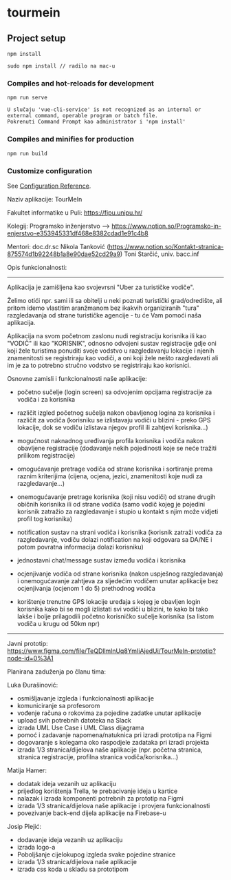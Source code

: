 # tourmein

## Project setup

```
npm install

sudo npm install // radilo na mac-u

```

### Compiles and hot-reloads for development

```
npm run serve

U slučaju 'vue-cli-service' is not recognized as an internal or external command, operable program or batch file.
Pokrenuti Command Prompt kao administrator i 'npm install'
```

### Compiles and minifies for production

```
npm run build
```

### Customize configuration

See [Configuration Reference](https://cli.vuejs.org/config/).

Naziv aplikacije:
TourMeIn

Fakultet informatike u Puli:
https://fipu.unipu.hr/

Kolegij:
Programsko inženjerstvo --> https://www.notion.so/Programsko-in-enjerstvo-e353945331df468e8382cdad1e91c4b8

Mentori:
doc.dr.sc Nikola Tanković (https://www.notion.so/Kontakt-stranica-875574d1b92248b1a8e90dae52cd29a9)
Toni Starčić, univ. bacc.inf

Opis funkcionalnosti:

*************************************************************************************
Aplikacija je zamišljena kao svojevrsni "Uber za turističke vodiče".

Želimo otići npr. sami ili sa obitelji u neki poznati turistički grad/odredište, ali pritom idemo vlastitim aranžmanom bez ikakvih organiziranih "tura" razgledavanja od strane turističke agencije - tu će Vam pomoći naša aplikacija.

Aplikacija na svom početnom zaslonu nudi registraciju korisnika ili kao "VODIČ" ili kao "KORISNIK", odnosno odvojeni sustav registracije gdje oni koji žele turistima ponuditi svoje vodstvo u razgledavanju lokacije i njenih znamenitosti se registriraju kao vodiči, a oni koji žele nešto razgledavati ali im je za to potrebno stručno vodstvo se registriraju kao korisnici.

Osnovne zamisli i funkcionalnosti naše aplikacije:

- početno sučelje (login screen) sa odvojenim opcijama registracije za vodiča i za korisnika

- različit izgled početnog sučelja nakon obavljenog logina za korisnika i različit za vodiča (korisniku se izlistavaju vodiči u blizini - preko GPS lokacije, dok se vodiču izlistava njegov profil ili zahtjevi korisnika...)

- mogućnost naknadnog uređivanja profila korisnika i vodiča nakon obavljene registracije (dodavanje nekih pojedinosti koje se neće tražiti prilikom registracije)

- omogućavanje pretrage vodiča od strane korisnika i sortiranje prema raznim kriterijima (cijena, ocjena, jezici, znamenitosti koje nudi za razgledavanje...)

- onemogućavanje pretrage korisnika (koji nisu vodiči) od strane drugih običnih korisnika ili od strane vodiča (samo vodič kojeg je pojedini korisnik zatražio za razgledavanje i stupio u kontakt s njim može vidjeti profil tog korisnika)

- notification sustav na strani vodiča i korisnika (korisnik zatraži vodiča za razgledavanje, vodiču dolazi notification na koji odgovara sa DA/NE i potom povratna informacija dolazi korisniku)

- jednostavni chat/message sustav između vodiča i korisnika

- ocjenjivanje vodiča od strane korisnika (nakon uspješnog razgledavanja) i onemogućavanje zahtjeva za sljedećim vodičem unutar aplikacije bez ocjenjivanja (ocjenom 1 do 5) prethodnog vodiča

- korištenje trenutne GPS lokacije uređaja s kojeg je obavljen login korisnika kako bi se mogli izlistati svi vodiči u blizini, te kako bi tako lakše i bolje prilagodili početno korisničko sučelje korisnika (sa listom vodiča u krugu od 50km npr) 
*************************************************************************************

Javni prototip: 
https://www.figma.com/file/TeQDllmlnUq8YmIiAjedUi/TourMeIn-prototip?node-id=0%3A1

Planirana zaduženja po članu tima: 

Luka Đurašinović:
- osmišljavanje izgleda i funkcionalnosti aplikacije
- komuniciranje sa profesorom
- vođenje računa o rokovima za pojedine zadatke unutar aplikacije
- upload svih potrebnih datoteka na Slack
- izrada UML Use Case i UML Class dijagrama
- pomoć i zadavanje napomena/natuknica pri izradi prototipa na Figmi
- dogovaranje s kolegama oko raspodjele zadataka pri izradi projekta
- izrada 1/3 stranica/dijelova naše aplikacije (npr. početna stranica, stranica registracije, profilna stranica vodiča/korisnika...)  
  
Matija Hamer:  
- dodatak ideja vezanih uz aplikaciju  
- prijedlog korištenja Trella, te prebacivanje ideja u kartice  
- nalazak i izrada komponenti potrebnih za prototip na Figmi  
- izrada 1/3 stranica/dijelova naše aplikacije i provjera funkcionalnosti  
- povezivanje back-end dijela aplikacije na Firebase-u  

Josip Plejić:
- dodavanje ideja vezanih uz aplikaciju
- izrada logo-a
- Poboljšanje cijelokupog izgleda svake pojedine stranice
- izrada 1/3 stranica/dijelova naše aplikacije 
- izrada css koda u skladu sa prototipom